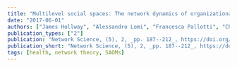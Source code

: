```yaml
---
title: "Multilevel social spaces: The network dynamics of organizational fields"
date: "2017-06-01"
authors: ["James Hollway", "Alessandro Lomi", "Francesca Pallotti", "Christoph Stadtfeld"]
publication_types: ["2"]
publication: "Network Science, (5), 2, _pp. 187--212_, https://doi.org/10.1017/nws.2017.8"
publication_short: "Network Science, (5), 2, _pp. 187--212_, https://doi.org/10.1017/nws.2017.8"
tags: [health, network theory, SAOMs]
---
```


